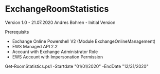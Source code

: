 # ExchangeRoomStatistics
Version 1.0 - 21.07.2020 Andres Bohren - Initial Version

Prerequisits
- Exchange Online Powershell V2 (Module ExchangeOnlineManagement)
- EWS Managed API 2.2
- Account with Exchange Administrator Role
- EWS Account with Impersonation Permission

Get-RoomStatistics.ps1 -Startdate "01/01/2020" -EndDate "12/31/2020"